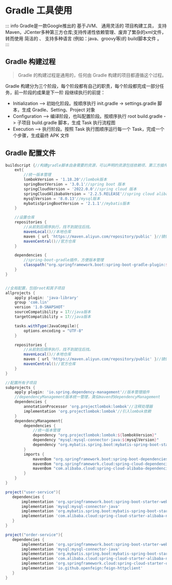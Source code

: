 # Gradle 工具使用

::: info
Gradle是一款Google推出的 基于JVM、 通用灵活的 项目构建工具， 支持Maven，JCenter多种第三方仓库;支持传递性依赖管理、废弃了繁杂的xml文件，转而使用 简洁的 、 支持多种语言 (例如：java、groovy等)的 build脚本文件 。
:::

## Gradle 构建过程

> Gradle 的构建过程是通⽤的，任何由 Gradle 构建的项⽬都遵循这个过程。

Gradle 构建分为三个阶段，每个阶段都有⾃⼰的职责，每个阶段都完成⼀部分任务，前⼀阶段的成果是下⼀阶
段继续执⾏的前提：

- Initialization --> 初始化阶段。按顺序执⾏ init.gradle -> settings.gradle 脚本，⽣成 Gradle、Setting、Project 对象
- Configuration --> 编译阶段，也叫配置阶段。按顺序执⾏ root build.gradle -> ⼦项⽬ build.gradle 脚本，⽣成 Task 执⾏流程图
- Execution --> 执⾏阶段。按照 Task 执⾏图顺序运⾏每⼀个 Task，完成⼀个个步骤，⽣成最终
APK ⽂件

## Gradle 配置文件

``` groovy
buildscript {//构建gradle脚本自身需要的资源，可以声明的资源包括依赖项、第三方插件、maven仓库地址等
    ext{
        //统一版本管理
        lombokVersion = '1.18.20'//lombok版本
        springBootVersion = '3.0.1'//spring boot 版本
        springCloudVersion = '2022.0.0'//spring cloud 版本
        springCloudAlibabaVersion = '2.2.5.RELEASE'//spring cloud alibaba 版本
        mysqlVersion = '8.0.13'//mysql版本
        mybatisSpringBootVersion = '2.1.1'//mybatis版本
    }

    //设置仓库
    repositories {
        //从前到后顺序执行，找不到就往后找。
        mavenLocal()//本地仓库
        maven { url 'https://maven.aliyun.com/repository/public' }//镜像仓库
        mavenCentral()//官方仓库
    }

    dependencies {
        //spring-boot-gradle插件，方便版本管理
        classpath("org.springframework.boot:spring-boot-gradle-plugin:${springBootVersion}")
    }
}


//全局配置，包括root和其子项目
allprojects {
    apply plugin: 'java-library'
    group 'com.lin'
    version '1.0-SNAPSHOT'
    sourceCompatibility = 17//java版本
    targetCompatibility = 17//java版本

    tasks.withType(JavaCompile){
        options.encoding = "UTF-8"
    }

    repositories {
        //从前到后顺序执行，找不到就往后找。
        mavenLocal()//本地仓库
        maven { url 'https://maven.aliyun.com/repository/public' }//镜像仓库
        mavenCentral()//官方仓库
    }
}

//配置所有子项目
subprojects {
    apply plugin: 'io.spring.dependency-management'//版本管理插件
    //dependencyManagement版本统一管理，类似maven的dependencyManagement
    dependencies {
        annotationProcessor 'org.projectlombok:lombok'//注释处理器
        implementation 'org.projectlombok:lombok'//引入lombok依赖
    }
    dependencyManagement{
        dependencies {
            //统一版本管理
            dependency "org.projectlombok:lombok:${lombokVersion}"
            dependency "mysql:mysql-connector-java:${mysqlVersion}"
            dependency "org.mybatis.spring.boot:mybatis-spring-boot-starter:${mybatisSpringBootVersion}"
        }
        imports {
            mavenBom "org.springframework.boot:spring-boot-dependencies:${springBootVersion}"//Spring Boot
            mavenBom "org.springframework.cloud:spring-cloud-dependencies:${springCloudVersion}"//Spring Cloud
            mavenBom "com.alibaba.cloud:spring-cloud-alibaba-dependencies:${springCloudAlibabaVersion}"//Spring Cloud Alibaba
        }
    }
}

project("user-service"){
   dependencies {
       implementation 'org.springframework.boot:spring-boot-starter-web'
       implementation 'mysql:mysql-connector-java'
       implementation 'org.mybatis.spring.boot:mybatis-spring-boot-starter'
       implementation 'com.alibaba.cloud:spring-cloud-starter-alibaba-nacos-discovery'
   }
}

project("order-service"){
   dependencies {
       implementation 'org.springframework.boot:spring-boot-starter-web'
       implementation 'mysql:mysql-connector-java'
       implementation 'org.mybatis.spring.boot:mybatis-spring-boot-starter'
       implementation 'com.alibaba.cloud:spring-cloud-starter-alibaba-nacos-discovery'
       implementation 'org.springframework.cloud:spring-cloud-starter-openfeign'
       implementation 'io.github.openfeign:feign-httpclient'
   }
}





```
